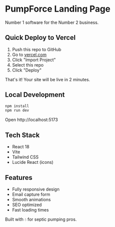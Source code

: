 # PumpForce Landing Page

Number 1 software for the Number 2 business.

## Quick Deploy to Vercel

1. Push this repo to GitHub
2. Go to [vercel.com](https://vercel.com)
3. Click "Import Project"
4. Select this repo
5. Click "Deploy"

That's it! Your site will be live in 2 minutes.

## Local Development
```bash
npm install
npm run dev
```

Open http://localhost:5173

## Tech Stack

- React 18
- Vite
- Tailwind CSS
- Lucide React (icons)

## Features

- Fully responsive design
- Email capture form
- Smooth animations
- SEO optimized
- Fast loading times

Built with 💧 for septic pumping pros.
